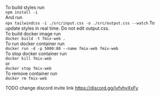 ﻿To build styles run   
`npm install -i`  
And run   
`npx tailwindcss -i ./src/input.css -o ./src/output.css --watch`
To update styles in real time. Do not edit output.css.  
To build docker image run  
`docker build -t fmix-web .`  
To run docker container run  
`docker run -d -p 5000:80 --name fmix-web fmix-web`  
To stop docker container run  
`docker kill fmix-web`  
or  
`docker stop fmix-web`  
To remove container run  
`docker rm fmix-web`


TODO change discord invite link https://discord.gg/jyfvhyXxFy